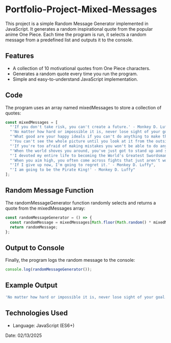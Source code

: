 # Portfolio-Project-Mixed-Messages

This project is a simple Random Message Generator implemented in JavaScript. It generates a random inspirational quote from the popular anime One Piece. Each time the program is run, it selects a random message from a predefined list and outputs it to the console.

## Features

+ A collection of 10 motivational quotes from One Piece characters.
+ Generates a random quote every time you run the program.
+ Simple and easy-to-understand JavaScript implementation.

## Code

The program uses an array named mixedMessages to store a collection of quotes:

```javascript 
const mixedMessages = [
  "'If you don't take risk, you can't create a future.' - Monkey D. Luffy",
  "'No matter how hard or impossible it is, never lose sight of your goal.' - Monkey D. Luffy",
  "'What good are your happy ideals if you can't do anything to make them a reality?' - Crocodile",
  "'You can't see the whole picture until you look at it from the outside.' - Trafalgar Law",
  "'If you're too afraid of making mistakes you won't be able to do anything.' - Sanji",
  "'When the world shoves you around, you've just got to stand up and shove back. It's not like somebody's going to save you if you start babbling excuses!' - Roronoa Zoro",
  "'I devoted my entire life to becoming the World's Greatest Swordsman. I made my choice, so I'm the only one who gets to call me stupid.' - Roronoa Zoro",
  "'When you aim high, you often come across fights that just aren't worth fighting.' - Marshall D. Teach",
  "'If I give up now, I'm going to regret it.' - Monkey D. Luffy",
  "'I am going to be the Pirate King!' - Monkey D. Luffy"
];
```

## Random Message Function

The randomMessageGenerator function randomly selects and returns a quote from the mixedMessages array:

```javascript
const randomMessageGenerator = () => {
  const randomMessage = mixedMessages[Math.floor(Math.random() * mixedMessages.length)];
  return randomMessage;
};
```

## Output to Console

Finally, the program logs the random message to the console:

```javascript
console.log(randomMessageGenerator());
```

## Example Output

```javascript
'No matter how hard or impossible it is, never lose sight of your goal.' - Monkey D. Luffy
```

## Technologies Used

+ Language: JavaScript (ES6+)

Date: 02/13/2025
